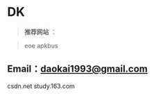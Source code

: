 ﻿DK
==========
>**推荐网站** ：

>
>    eoe
>apkbus

Email：daokai1993@gmail.com
--------------------------------------------------------------------------------
csdn.net
study.163.com
